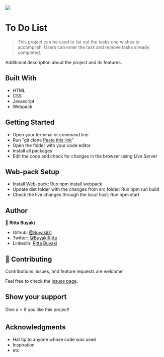 ![](https://img.shields.io/badge/Microverse-blueviolet)

# To Do List

> This project can be used to list out the tasks one wishes to accomplish. Users can enter the task and remove tasks already completed.

Additional description about the project and its features.

## Built With

- HTML
- CSS
- Javascript
- Webpack

## Getting Started
- Open your terminal or command line
- Run "git clone [Paste this link](git@github.com:Buyaki01/to_do_list.git)"
- Open the folder with your code editor
- Install all packages
- Edit the code and check for changes in the browser using Live Server

## Web-pack Setup
- Install Web-pack: Run npm install webpack
- Update dist folder with the changes from src folder: Run npm run build
- Check the live changes through the local host: Run npm start

## Author

👤 **Ritta Buyaki**
- Github: [@Buyaki01](https://github.com/Buyaki01)
- Twitter: [ @BuyakiRitta](https://twitter.com/BuyakiRitta)
- Linkedin: [Ritta Buyaki](https://www.linkedin.com/in/ritta-buyaki-b12904128/)

## 🤝 Contributing

Contributions, issues, and feature requests are welcome!

Feel free to check the [issues page]().

## Show your support

Give a ⭐️ if you like this project!

## Acknowledgments

- Hat tip to anyone whose code was used
- Inspiration
- etc
